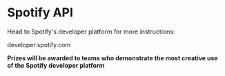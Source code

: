 # Spotify API

Head to Spotify's developer platform for more instructions: 

developer.spotify.com

**Prizes will be awarded to teams who demonstrate the most creative use of the Spotify developer platform**


